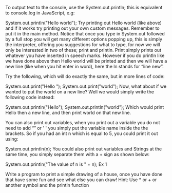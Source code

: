 To output text to the console, use the System.out.println; this is equivalent to console.log in JavaScript, e.g:

System.out.println("Hello world");
Try printing out Hello world (like above) and if it works try printing out your own custom messages. Remember to put it in the main method. Notice that once you type in System.out followed by a full stop you will get many different options popping up, this is simply the interpreter, offering you suggestions for what to type, for now we will only be interested in two of these; print and println. Print simply prints out whatever you have inserted in speech marks. However if you do println like we have done above then Hello world will be printed and then we will have a new line (like when you hit enter in word), here the ln stands for “line new”.

Try the following, which will do exactly the same, but in more lines of code:

System.out.print("Hello ");
System.out.print("world");
Now, what about if we wanted to put the world on a new line? Well we would simply write the following code instead:

System.out.println("Hello");
System.out.println("world");
Which would print Hello then a new line, and then print world on that new line.

You can also print out variables, when you print out a variable you do not need to add “” or ' ' you simply put the variable name inside the the brackets. So if you had an int n which is equal to 5, you could print it out using:

System.out.println(n);
You could also print out variables and Strings at the same time, you simply separate them with a + sign as shown below:

System.out.println("The value of n is " + n);
Ex 1

Write a program to print a simple drawing of a house, once you have done that have some fun and see what else you can draw! Hint: Use * or + or another symbol and the println function
